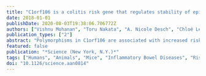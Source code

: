 ```yaml
---
title: "C1orf106 is a colitis risk gene that regulates stability of epithelial adherens junctions"
date: 2018-01-01
publishDate: 2020-08-03T19:38:06.706772Z
authors: ["Vishnu Mohanan", "Toru Nakata", "A. Nicole Desch", "Chloé Lévesque", "Angela Boroughs", "Gaelen Guzman", "Zhifang Cao", "Elizabeth Creasey", "Junmei Yao", "Gabrielle Boucher", "Guy Charron", "Atul K. Bhan", "Monica Schenone", "Steven A. Carr", "Hans-Christian Reinecker", "Mark J. Daly", "John D. Rioux", "Kara G. Lassen", "Ramnik J. Xavier"]
publication_types: ["2"]
abstract: "Polymorphisms in C1orf106 are associated with increased risk of inflammatory bowel disease (IBD). However, the function of C1orf106 and the consequences of disease-associated polymorphisms are unknown. Here we demonstrate that C1orf106 regulates adherens junction stability by regulating the degradation of cytohesin-1, a guanine nucleotide exchange factor that controls activation of ARF6. By limiting cytohesin-1-dependent ARF6 activation, C1orf106 stabilizes adherens junctions. Consistent with this model, C1orf106-/- mice exhibit defects in the intestinal epithelial cell barrier, a phenotype observed in IBD patients that confers increased susceptibility to intestinal pathogens. Furthermore, the IBD risk variant increases C1orf106 ubiquitination and turnover with consequent functional impairments. These findings delineate a mechanism by which a genetic polymorphism fine-tunes intestinal epithelial barrier integrity and elucidate a fundamental mechanism of cellular junctional control."
featured: false
publication: "*Science (New York, N.Y.)*"
tags: ["Humans", "Animals", "Mice", "Inflammatory Bowel Diseases", "Risk", "Intestinal Mucosa", "Polymorphism", "Genetic", "Adherens Junctions", "ADP-Ribosylation Factors", "Caco-2 Cells", "Guanine Nucleotide Exchange Factors", "HEK293 Cells", "Immunoprecipitation", "Mice", "Mutant Strains", "Phosphoproteins", "Proteolysis", "Ubiquitination"]
doi: "10.1126/science.aan0814"
---
```


